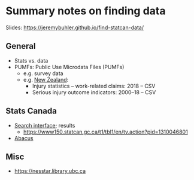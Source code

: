 # Summary notes on finding data # 

Slides: https://jeremybuhler.github.io/find-statcan-data/

## General ##

- Stats vs. data
- PUMFs: Public Use Microdata Files (PUMFs)
  - e.g. survey data
  - e.g. [New Zealand](https://www.stats.govt.nz/large-datasets/csv-files-for-download/): 
    - Injury statistics – work-related claims: 2018 – CSV
    - Serious injury outcome indicators: 2000–18 – CSV

## Stats Canada ##
- [Search interface](https://www150.statcan.gc.ca/n1/en/type/data); results
    - https://www150.statcan.gc.ca/t1/tbl1/en/tv.action?pid=1310046801
- [Abacus](https://abacus.library.ubc.ca)

## Misc ##
- https://nesstar.library.ubc.ca
